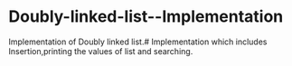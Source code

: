 # Doubly-linked-list--Implementation
Implementation of Doubly linked list.#
Implementation which includes Insertion,printing the values of list and searching.
